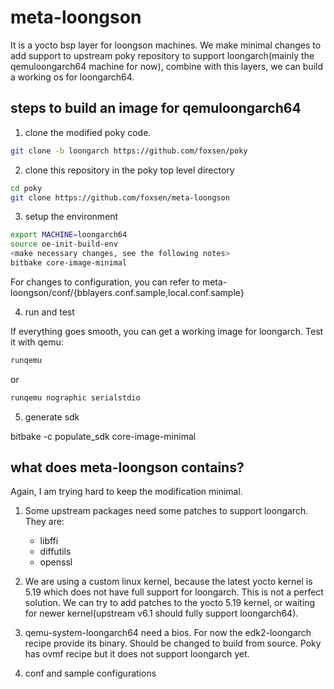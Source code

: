 # meta-loongson

It is a yocto bsp layer for loongson machines. We make minimal changes to add support to upstream poky repository to support loongarch(mainly the qemuloongarch64 machine for now), combine with this layers, we can build a working os for loongarch64.

## steps to build an image for qemuloongarch64

1. clone the modified poky code.

```bash
git clone -b loongarch https://github.com/foxsen/poky
```

2. clone this repository in the poky top level directory

```bash
cd poky
git clone https://github.com/foxsen/meta-loongson
```

3. setup the environment

```bash
export MACHINE=loongarch64
source oe-init-build-env
<make necessary changes, see the following notes>
bitbake core-image-minimal
```

For changes to configuration, you can refer to meta-loongson/conf/{bblayers.conf.sample,local.conf.sample}

4. run and test

If everything goes smooth, you can get a working image for loongarch. Test it with qemu:

```bash
runqemu
```

or

```bash
runqemu nographic serialstdio
```

5. generate sdk

bitbake -c populate_sdk core-image-minimal

## what does meta-loongson contains?

Again, I am trying hard to keep the modification minimal. 

1. Some upstream packages need some patches to support loongarch. They are:

    * libffi
    * diffutils
    * openssl 

2. We are using a custom linux kernel, because the latest yocto kernel is 5.19 which does not have full support for loongarch. This is not a perfect solution. We can try to add patches to the yocto 5.19 kernel, or waiting for newer kernel(upstream v6.1 should fully support loongarch64).

3. qemu-system-loongarch64 need a bios. For now the edk2-loongarch recipe provide its binary. Should be changed to build from source. Poky has ovmf recipe but it does not support loongarch yet.

4. conf and sample configurations




